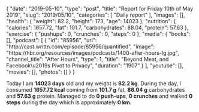 {
    "date": "2019-05-10",
    "type": "post",
    "title": "Report for Friday 10th of May 2019",
    "slug": "2019\/05\/10",
    "categories": [
        "Daily report"
    ],
    "images": [],
    "health": {
        "weight": 82.2,
        "height": 173,
        "age": 14023
    },
    "nutrition": {
        "calories": 1657.72,
        "fat": 101.7,
        "carbohydrates": 88.04,
        "protein": 57.63
    },
    "exercise": {
        "pushups": 0,
        "crunches": 0,
        "steps": 0
    },
    "media": {
        "books": [],
        "podcast": [
            {
                "id": "85956",
                "url": "http:\/\/cast.writtn.com\/episode\/85956\/quantified",
                "image": "https:\/\/hbr.org\/resources\/images\/podcasts\/1400-after-hours-lg.jpg",
                "channel_title": "After Hours",
                "type": 1,
                "title": "Beyond Meat, and Facebook\u2019s Pivot to Privacy",
                "duration": "1907"
            }
        ],
        "youtube": [],
        "movies": [],
        "photos": []
    }
}

Today I am <strong>14023 days</strong> old and my weight is <strong>82.2 kg</strong>. During the day, I consumed <strong>1657.72 kcal</strong> coming from <strong>101.7 g</strong> fat, <strong>88.04 g</strong> carbohydrates and <strong>57.63 g</strong> protein. Managed to do <strong>0 push-ups</strong>, <strong>0 crunches</strong> and walked <strong>0 steps</strong> during the day which is approximately <strong>0 km</strong>.